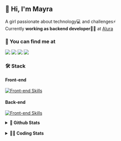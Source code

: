 ## 👋 Hi, I'm Mayra

A girl passionate about technology💻 and challenges⚡  
Currently **working as backend developer**👩‍💻 at [Alura](https://www.alura.com.br)   

### 💬 You can find me at

<a href="https://mayra.dev" target="_blank" rel="noopener"><img src="https://img.shields.io/badge/-mayra.dev-005FED?style=flat&logo=Google-chrome&logoColor=white"/></a>
<a href="https://linkedin.com/in/mayraamaral" target="_blank" rel="noopener"><img src="https://img.shields.io/badge/-/mayraamaral-0077B5?style=flat&logo=Linkedin&logoColor=white"/></a>
<a href="mailto:mayra@mayra.dev" target="_blank" rel="noopener"><img src="https://img.shields.io/badge/-mayra@mayra.dev-D14836?style=flat&logo=Gmail&logoColor=white"/></a>
<a href="" target="_blank" rel="noopener"><img src="https://img.shields.io/badge/-mayraamaral-7289DA?style=flat&logo=Discord&logoColor=white"/></a>

### 🛠️ Stack
#### Front-end

[![Front-end Skills](https://skillicons.dev/icons?i=react,next,angular,redux,styledcomponents,html,css,sass,js,ts,figma)](https://skillicons.dev)
#### Back-end

[![Front-end Skills](https://skillicons.dev/icons?i=java,spring,hibernate,aws,idea,postgres,mysql,git,linux,bash,nodejs,docker,kubernetes,jenkins)](https://skillicons.dev)


<details>
    <summary><strong>📌 Github Stats</strong></summary>
    <br />
    <div align="center">
        <table>
      <td><img height="160em" src="https://github-readme-stats.vercel.app/api?username=mayraamaral&show_icons=true&theme=algolia&hide_border=true&hide=stars&count_private=true" alt="Readme stats"></td>
      <td><img height="160em" src="https://github-readme-stats.vercel.app/api/top-langs/?username=mayraamaral&&layout=compact&&theme=algolia&hide_border=true&langs_count=6" alt="Language stats"></td>
       </table>
  </div> 
    

  <p align="center">
    <img src="https://github-readme-streak-stats.herokuapp.com?user=mayraamaral&theme=dark&hide_border=true&date_format=j%20M%5B%20Y%5D&locale=pt-br&background=050F2C&ring=0195DD&fire=23AA7D&currStreakLabel=23AA7D" alt="Streak stats">
  </p> 
</details>

<br />

<details>
  <summary><strong>👩‍💻 Coding Stats</strong></summary>
  <br />
  
  <!--START_SECTION:waka-->
![Code Time](http://img.shields.io/badge/Code%20Time-474%20hrs%2048%20mins-blue)

**🐱 My GitHub Data** 

> 📦 582.7 kB Used in GitHub's Storage 
 > 
> 🏆 536 Contributions in the Year 2024
 > 
> 🚫 Not Opted to Hire
 > 
> 📜 55 Public Repositories 
 > 
> 🔑 31 Private Repositories 
 > 
**I'm an Early 🐤** 

```text
🌞 Morning                1772 commits        █████░░░░░░░░░░░░░░░░░░░░   21.82 % 
🌆 Daytime                4631 commits        ██████████████░░░░░░░░░░░   57.02 % 
🌃 Evening                1511 commits        █████░░░░░░░░░░░░░░░░░░░░   18.60 % 
🌙 Night                  208 commits         █░░░░░░░░░░░░░░░░░░░░░░░░   02.56 % 
```
📅 **I'm Most Productive on Wednesday** 

```text
Monday                   1181 commits        ████░░░░░░░░░░░░░░░░░░░░░   14.54 % 
Tuesday                  901 commits         ███░░░░░░░░░░░░░░░░░░░░░░   11.09 % 
Wednesday                2791 commits        █████████░░░░░░░░░░░░░░░░   34.36 % 
Thursday                 1807 commits        ██████░░░░░░░░░░░░░░░░░░░   22.25 % 
Friday                   787 commits         ██░░░░░░░░░░░░░░░░░░░░░░░   09.69 % 
Saturday                 272 commits         █░░░░░░░░░░░░░░░░░░░░░░░░   03.35 % 
Sunday                   383 commits         █░░░░░░░░░░░░░░░░░░░░░░░░   04.72 % 
```


📊 **This Week I Spent My Time On** 

```text
🕑︎ Time Zone: America/Sao_Paulo

💬 Programming Languages: 
Java                     2 hrs 32 mins       ███████████████████░░░░░░   76.61 % 
FTL                      15 mins             ██░░░░░░░░░░░░░░░░░░░░░░░   07.96 % 
Properties               12 mins             ██░░░░░░░░░░░░░░░░░░░░░░░   06.18 % 
Text                     11 mins             █░░░░░░░░░░░░░░░░░░░░░░░░   05.92 % 
Java Properties          5 mins              █░░░░░░░░░░░░░░░░░░░░░░░░   02.97 % 

🔥 Editors: 
IntelliJ IDEA            1 hr 39 mins        █████████████░░░░░░░░░░░░   50.14 % 
VS Code                  1 hr 39 mins        ████████████░░░░░░░░░░░░░   49.86 % 

💻 Operating System: 
Linux                    3 hrs 18 mins       █████████████████████████   100.00 % 
```

**I Mostly Code in Java** 

```text
Java                     123 repos           ███████░░░░░░░░░░░░░░░░░░   26.80 % 
HTML                     114 repos           ██████░░░░░░░░░░░░░░░░░░░   24.84 % 
JavaScript               102 repos           ██████░░░░░░░░░░░░░░░░░░░   22.22 % 
TypeScript               97 repos            █████░░░░░░░░░░░░░░░░░░░░   21.13 % 
C#                       1 repo              ░░░░░░░░░░░░░░░░░░░░░░░░░   00.22 % 
```




 Last Updated on 28/07/2024 19:09:03 UTC
<!--END_SECTION:waka-->

</details>
